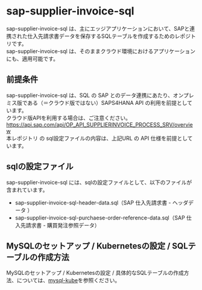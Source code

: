 # sap-supplier-invoice-sql  

sap-supplier-invoice-sql は、主にエッジアプリケーションにおいて、SAPと連携された仕入先請求書データを保存するSQLテーブルを作成するためのレポジトリです。  
sap-supplier-invoice-sql は、そのままクラウド環境におけるアプリケーションにも、適用可能です。  

## 前提条件  
sap-supplier-invoice-sql は、SQL の SAP とのデータ連携にあたり、オンプレミス版である（＝クラウド版ではない）SAPS4HANA API の利用を前提としています。  
クラウド版APIを利用する場合は、ご注意ください。  
https://api.sap.com/api/OP_API_SUPPLIERINVOICE_PROCESS_SRV/overview    
本レポジトリ の sql設定ファイルの内容は、上記URL の API 仕様を前提としています。    

## sqlの設定ファイル

sap-supplier-invoice-sql には、sqlの設定ファイルとして、以下のファイルが含まれています。  

* sap-supplier-invoice-sql-header-data.sql（SAP 仕入先請求書 - ヘッダデータ ）  
* sap-supplier-invoice-sql-purchaese-order-reference-data.sql（SAP 仕入先請求書 - 購買発注参照データ）

## MySQLのセットアップ / Kubernetesの設定 / SQLテーブルの作成方法

MySQLのセットアップ / Kubernetesの設定 / 具体的なSQLテーブルの作成方法、については、[mysql-kube](https://github.com/latonaio/mysql-kube)を参照ください。
